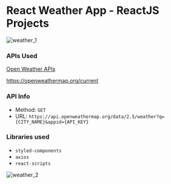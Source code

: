 # React Weather App - ReactJS Projects

![weather_1](https://github.com/Naumaan777/weather-application/assets/115418662/c818c636-f8fa-48a2-8806-a34aaa5bd68d)


### APIs Used
[Open Weather APIs](https://openweathermap.org/)

https://openweathermap.org/current

### API Info
* Method: `GET`
* URL: `https://api.openweathermap.org/data/2.5/weather?q={CITY_NAME}&appid={API_KEY}`

### Libraries used
* `styled-components`
* `axios`
* `react-scripts`

![weather_2](https://github.com/Naumaan777/weather-application/assets/115418662/8cad2220-a122-4c99-86f2-7bd2440d6389)

